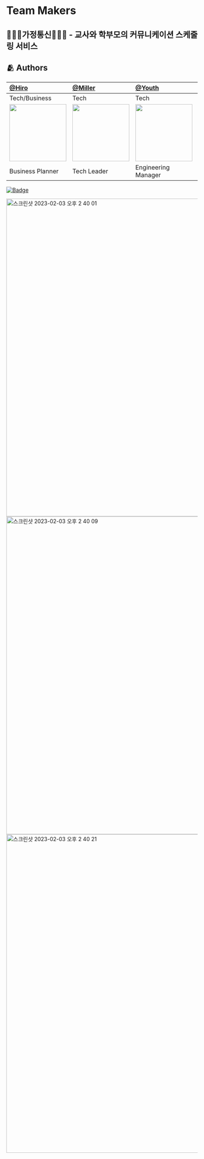 # Team Makers
## 👩🏻‍🏫가정통신👨🏻‍🏫 - 교사와 학부모의 커뮤니케이션 스케줄링 서비스

## :people_hugging: Authors

[@Hiro](https://github.com/hardworking-nomad) | [@Miller](https://github.com/KimDaeSeong8721) |   [@Youth](https://github.com/kimscastle) |  [@Monica](https://github.com/monic98) | [@Rev](https://github.com/heokyeol) |
:---|:---|:---|:---|:---
Tech/Business|Tech|Tech|Design|Tech 
|<img width="150" src="https://user-images.githubusercontent.com/103012800/179138664-9d35c01e-a62e-441a-9c6f-ab1f657accaa.png">|<img width="150" src="https://user-images.githubusercontent.com/69894461/179142093-cd8eb694-f3bc-442e-8421-1b84a33bdce0.png"> |<img width="150" src="https://user-images.githubusercontent.com/99013115/179136374-3ca9909a-e74e-4601-aa7c-52a2d3d3044b.png">|<img width="150" src="https://user-images.githubusercontent.com/99013115/179136606-995147df-0d2e-4c4c-a66e-198696a4026a.png">|<img width="150" src="https://user-images.githubusercontent.com/70618615/179141800-a54a8530-9aee-4b98-945c-677466fea158.png">|
Business Planner | Tech Leader| Engineering Manager| Design Leader|Break Maker

[![Badge](https://widget.realdeveloper.pro/api/badge?title=TechStack&badges=Swift,uikit,firebase)](https://github.com/kijepark)

<img width="835" alt="스크린샷 2023-02-03 오후 2 40 01" src="https://user-images.githubusercontent.com/99013115/216521778-249fb306-7d6f-45ea-afe0-228f209bab87.png">
<img width="835" alt="스크린샷 2023-02-03 오후 2 40 09" src="https://user-images.githubusercontent.com/99013115/216521797-3cea30d7-e49c-48bf-a6c8-e067d6a46132.png">
<img width="837" alt="스크린샷 2023-02-03 오후 2 40 21" src="https://user-images.githubusercontent.com/99013115/216521807-6bf570f5-e37b-4757-9359-6e1f5431b0cd.png">

